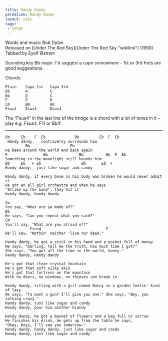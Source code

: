 ```yaml
---
title: Handy Dandy
permalink: Handy Dandy
layout: wiki
tags:
 - Songs
---
```


Words and music Bob Dylan  
Released on [Under The Red Sky](Under The Red Sky "wikilink") (1990)  
Tabbed by Eyolf Østrem

Sounding key Bb major. I'd suggest a capo somewhere – 1st or 3rd frets
are good suggestions.

Chords:

    Plain    Capo 1st   Capo 3rd
    Bb       A          G
    Eb       D          C
    F        E          D
    Cm       Bm         Am
    Fsus4    Esus4      Dsus4

The “Fsus4” in the last line of the bridge is a chord with a lot of
tones in it – play e.g. Fsus4, F11 or Bb/f.

* * * * *

    Bb     Eb    F  Eb             Bb         Eb  F  Eb
     Handy dandy,   controversy surrounds him
             Bb                  Eb
    He been around the world and back again
    F                Eb              Bb          Eb  F  Eb
    Something in the moonlight still hounds him
    Bb     Eb   F Eb                  Bb       Eb  F
    Handy dandy,  just like sugar and candy

    Handy dandy, if every bone in his body was broken he would never admit it
    He got an all girl orchestra and when he says
    "Strike up the band", they hit it
    Handy dandy, handy dandy

    Cm
    You say, "What are ya made of?"
    Bb
    He says, "Can you repeat what you said?"
    Cm
    You'll say, "What are you afraid of?"
               Fsus4                             F
    He'll say, "Nothin' neither 'live nor dead."

    Handy dandy, he got a stick in his hand and a pocket full of money
    He says, "Darling, tell me the truth, how much time I got?"
    She says, "You got all the time in the world, honey."
    Handy dandy, Handy dandy

    He's got that clear crystal fountain
    He's got that soft silky skin
    He's got that fortress on the mountain
    With no doors, no windows, no thieves can break in

    Handy dandy, sitting with a girl named Nancy in a garden feelin' kind of lazy
    He says, "Ya want a gun? I'll give you one." She says, "Boy, you talking crazy."
    Handy dandy, just like sugar and candy
    Handy dandy, pour him another brandy

    Handy dandy, he got a basket of flowers and a bag full or sorrow
    He finishes his drink, he gets up from the table he says,
    "Okay, boys, I'll see you tomorrow."
    Handy dandy, handy dandy, just like sugar and candy
    Handy dandy, just like sugar and candy
